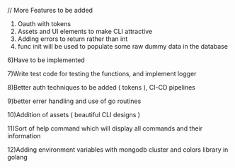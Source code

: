 // More Features to be added
1) Oauth with tokens
2) Assets and UI elements to make CLI attractive
4) Adding errors to return rather than int
5) func init will be used to populate some raw dummy data in the database

6)Have to be implemented

7)Write test code for testing the functions, and implement logger

8)Better auth techniques to be added ( tokens ), CI-CD pipelines

9)better errer handling and use of go routines

10)Addition of assets ( beautiful CLI designs )

11)Sort of help command which will display all commands and their information

12)Adding environment variables with mongodb cluster and colors library in golang
